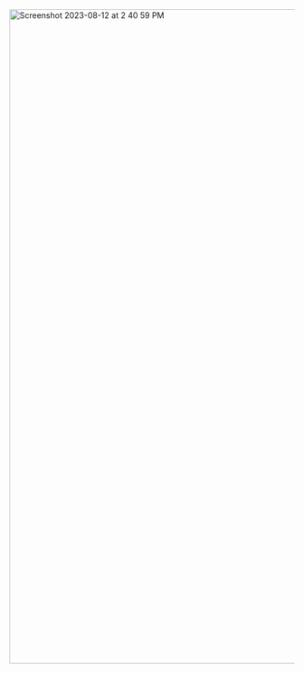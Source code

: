 <img width="1154" alt="Screenshot 2023-08-12 at 2 40 59 PM" src="https://github.com/shaheer100/Algorithm-Design-and-Data-Abstraction/assets/132164680/ef0b849e-5a99-48cd-84cb-a8ee964d6667">
